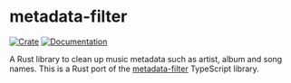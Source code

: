 # metadata-filter

[![Crate](https://img.shields.io/crates/v/metadata-filter)](https://crates.io/crates/metadata-filter)
[![Documentation](https://docs.rs/metadata-filter/badge.svg)](https://docs.rs/metadata-filter)

A Rust library to clean up music metadata such as artist, album and song names.
This is a Rust port of the [metadata-filter](https://github.com/web-scrobbler/metadata-filter)
TypeScript library.